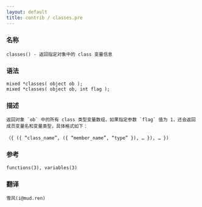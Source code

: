 ```yaml
---
layout: default
title: contrib / classes.pre
---
```


### 名称

    classes() - 返回指定对象中的 class 变量信息

### 语法

    mixed *classes( object ob );
    mixed *classes( object ob, int flag );

### 描述

    返回对象 `ob` 中的所有 class 类型变量数组，如果指定参数 `flag` 值为 1，还会返回成员变量名和变量类型，具体格式如下：

    （{ ({ “class_name”, ({ “member_name”, “type” }), … }), … })

### 参考

    functions(3), variables(3)

### 翻译

    雪风(i@mud.ren)
